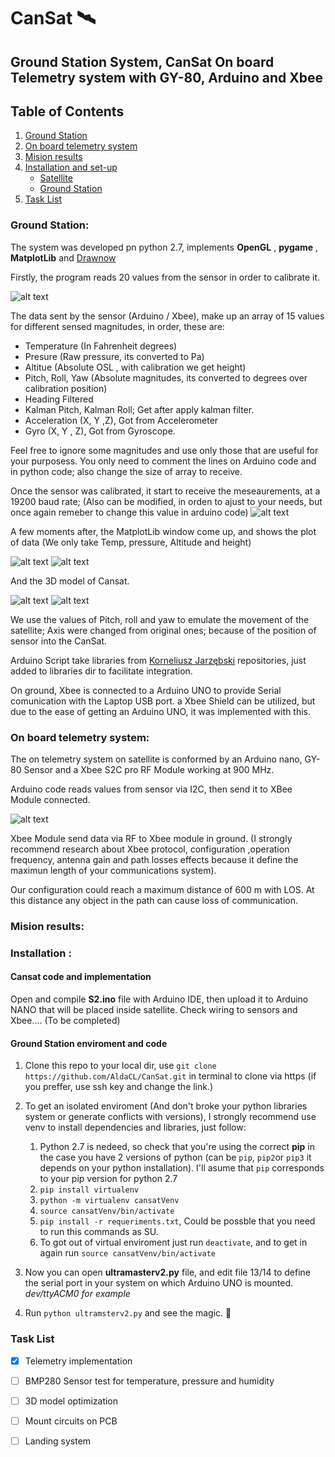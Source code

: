 # CanSat 🛰
## Ground Station System, CanSat On board Telemetry system with GY-80, Arduino and Xbee

## Table of Contents
1. [Ground Station](#gstation)
2. [On board telemetry system](#telemetry)
3. [Mision results](#results)
4. [Installation and set-up](#install)
    * [Satellite](#satelliteinstall)
    * [Ground Station](#stationinstall)
5. [Task List](#task)




### Ground Station:  <a name="gstation"></a>



The system was developed pn python 2.7, implements **OpenGL** , **pygame** , **MatplotLib** and [Drawnow](https://github.com/stsievert/python-drawnow )

Firstly, the program reads 20 values from the sensor in order to calibrate it. 

![alt text](https://github.com/AldaCL/CanSat/blob/master/Screenshots/calibration.png)

The data sent by the sensor (Arduino / Xbee), make up an array of 15 values for different sensed magnitudes, in order, these are:
* Temperature (In Fahrenheit degrees)
* Presure (Raw pressure, its converted to Pa)
* Altitue (Absolute OSL , with calibration we get height)
* Pitch, Roll, Yaw (Absolute magnitudes, its converted to degrees over calibration position)
* Heading Filtered 
* Kalman Pitch, Kalman Roll; Get after apply kalman filter. 
* Acceleration (X, Y ,Z), Got from Accelerometer
* Gyro (X, Y , Z), Got from Gyroscope. 

Feel free to ignore some magnitudes and use only those that are useful for your purposess.  You only need to comment the lines on Arduino code and in python code; also change the size of array to receive. 

Once the sensor was calibrated, it start to receive the meseaurements, at a 19200 baud rate; (Also can be modified, in orden to ajust to your needs, but once again remeber to change this value in arduino code)
![alt text](https://github.com/AldaCL/CanSat/blob/master/Screenshots/ejec1.png)

A few moments after, the MatplotLib window come up, and shows the plot of data (We only take Temp, pressure, Altitude and height)

![alt text](https://github.com/AldaCL/CanSat/blob/master/Screenshots/can2.png)
![alt text](https://github.com/AldaCL/CanSat/blob/master/Screenshots/can3.png)

And the 3D model of Cansat.

![alt text](https://github.com/AldaCL/CanSat/blob/master/Screenshots/can1.png)
![alt text](https://github.com/AldaCL/CanSat/blob/master/Screenshots/can4.png)


We use the values of Pitch, roll and yaw to emulate the movement of the satellite; Axis were changed from original ones; because of the position of sensor into the CanSat. 


Arduino Script take libraries from [Korneliusz Jarzębski](https://github.com/jarzebski) repositories, just added to libraries dir to facilitate integration.

On ground, Xbee is connected to a Arduino UNO to provide Serial comunication with the Laptop USB port. 
a Xbee Shield can be utilized, but due to the ease of getting an Arduino UNO, it was implemented with this. 

### On board telemetry system: <a name="telemetry"></a>

The on telemetry system on satellite is conformed by an Arduino nano, GY-80 Sensor and a Xbee S2C pro RF Module working at 900 MHz.

Arduino code reads values from sensor via I2C, then send it to XBee  Module connected. 

![alt text](https://github.com/AldaCL/CanSat/blob/master/Screenshots/schemat.png)

Xbee Module send data via RF to Xbee module in ground. (I strongly recommend research about Xbee protocol, configuration ,operation frequency, antenna gain and path losses effects because it define the maximun length of your communications system). 

Our configuration could reach a maximum distance of 600 m with LOS. At this distance any object in the path can cause loss of communication.

### Mision results: <a name="results"></a>


### Installation : <a name="install"></a>

#### Cansat code and implementation  <a name="satelliteinstall"></a>

Open and compile **S2.ino** file with Arduino IDE, then upload it to Arduino NANO that will be placed inside satellite. Check wiring to sensors and Xbee.... (To be completed)

#### Ground Station enviroment and code  <a name="stationinstall"></a>

1. Clone this repo to your local dir, use `git clone https://github.com/AldaCL/CanSat.git` in terminal to clone via https (if you preffer, use ssh key and change the link.)

2. To get an isolated enviroment (And don't broke your python libraries system or generate conflicts with versions), I strongly recommend use venv to install dependencies and libraries, just follow: 
    1. Python 2.7 is nedeed, so check that you're using the correct **pip** in the case you have 2 versions of python (can be `pip`, `pip2`or `pip3` it depends on your python installation). I'll asume that `pip` corresponds to your pip version for python 2.7 
    2. `pip install virtualenv` 
    3. `python -m virtualenv cansatVenv`
    4. `source cansatVenv/bin/activate`
    5. `pip install -r requeriments.txt`, Could be possble that you need to run this commands as SU.
    6. To got out of virtual enviroment just run `deactivate`, and to get in again run `source cansatVenv/bin/activate`

3. Now you can open **ultramasterv2.py** file, and edit file 13/14 to define the serial port in your system on which Arduino UNO is mounted. *dev/ttyACM0 for example*

4. Run `python ultramsterv2.py` and see the magic.  :rocket: 


### Task List  <a name="task"></a>

- [x] Telemetry implementation 
- [ ] BMP280 Sensor test for temperature, pressure and humidity
- [ ] 3D model optimization
- [ ] Mount circuits on PCB
- [ ] Landing system
 

